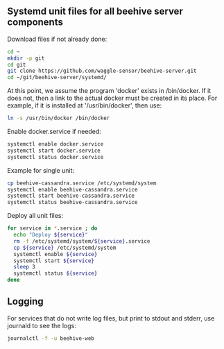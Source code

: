 
## Systemd unit files for all beehive server components 

Download files if not already done:
```bash
cd ~
mkdir -p git
cd git
git clone https://github.com/waggle-sensor/beehive-server.git
cd ~/git/beehive-server/systemd/
```

At this point, we assume the program 'docker' exists in /bin/docker.  If it does not, then a link to the actual docker must be created in its place.  For example, if it is installed at '/usr/bin/docker', then use:
```bash
ln -s /usr/bin/docker /bin/docker
```

Enable docker.service if needed:
```bash
systemctl enable docker.service
systemctl start docker.service
systemctl status docker.service
```


Example for single unit:
```bash
cp beehive-cassandra.service /etc/systemd/system
systemctl enable beehive-cassandra.service
systemctl start beehive-cassandra.service
systemctl status beehive-cassandra.service
```

Deploy all unit files:
```bash
for service in *.service ; do
  echo "Deploy ${service}"
  rm -f /etc/systemd/system/${service}.service
  cp ${service} /etc/systemd/system
  systemctl enable ${service}
  systemctl start ${service}
  sleep 3
  systemctl status ${service}
done
```

## Logging

For services that do not write log files, but print to stdout and stderr, use journald to see the logs:

```bash
journalctl -f -u beehive-web
```
